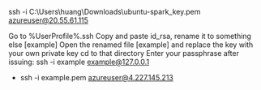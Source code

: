 ssh -i C:\Users\huang\Downloads\ubuntu-spark_key.pem azureuser@20.55.61.115



Go to %UserProfile%\.ssh
Copy and paste id_rsa, rename it to something else [example]
Open the renamed file [example] and replace the key with your own private key
cd to that directory
Enter your passphrase after issuing: ssh -i example example@127.0.0.1
 - ssh -i example.pem azureuser@4.227.145.213